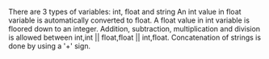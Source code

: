 There are 3 types of variables: int, float and string
An int value in float variable is automatically converted to float.
A float value in int variable is floored down to an integer.
Addition, subtraction, multiplication and division is allowed between int,int || float,float || int,float.
Concatenation of strings is done by using a '+' sign.
